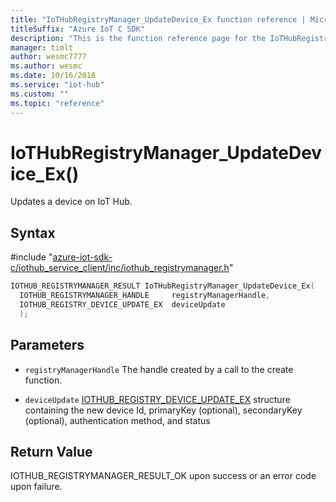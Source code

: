```yaml
---                             
title: "IoTHubRegistryManager_UpdateDevice_Ex function reference | Microsoft Docs" 
titleSuffix: "Azure IoT C SDK"            
description: "This is the function reference page for the IoTHubRegistryManager_UpdateDevice_Ex() function in the Azure IoT C SDK. This SDK is used with Azure IoT Hub and Azure IoT Hub Device Provisioning Service"            
manager: timlt                 
author: wesmc7777              
ms.author: wesmc               
ms.date: 10/16/2018                    
ms.service: "iot-hub"             
ms.custom: ""                
ms.topic: "reference"        
---                            
```


# IoTHubRegistryManager_UpdateDevice_Ex()

Updates a device on IoT Hub.

## Syntax

\#include "[azure-iot-sdk-c/iothub_service_client/inc/iothub_registrymanager.h](../iothub-registrymanager-h.md)"  
```C
IOTHUB_REGISTRYMANAGER_RESULT IoTHubRegistryManager_UpdateDevice_Ex(
  IOTHUB_REGISTRYMANAGER_HANDLE     registryManagerHandle,
  IOTHUB_REGISTRY_DEVICE_UPDATE_EX  deviceUpdate
  );
```

## Parameters
* `registryManagerHandle` The handle created by a call to the create function. 

* `deviceUpdate` [IOTHUB_REGISTRY_DEVICE_UPDATE_EX](../iothub-registrymanager-h.md#iothub_registry_device_update_ex) structure containing the new device Id, primaryKey (optional), secondaryKey (optional), authentication method, and status

## Return Value
IOTHUB_REGISTRYMANAGER_RESULT_OK upon success or an error code upon failure.

